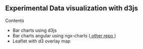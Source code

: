 ## Experimental Data visualization with d3js

Contents

* Bar charts using d3js
* Bar charts angular using ngx-charts (<a href="github.com/kaikun213/AngularTuT"> other repo </a>)
* Leaflet with d3 overlay map

